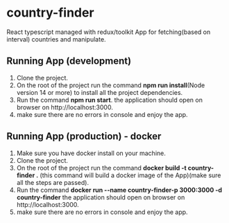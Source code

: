 # country-finder
React typescript managed with redux/toolkit App for fetching(based on interval) countries and manipulate.

## Running App (development) 

1. Clone the project. 
2. On the root of the project run the command **npm run install**(Node version 14 or more) to install all the project dependencies.
3. Run the command **npm run start**. the application should open on browser on http://localhost:3000. 
4. make sure there are no errors in console and enjoy the app.

## Running App (production) - docker

1. Make sure you have docker install on your machine. 
2. Clone the project.
3. On the root of the project run the command **docker build -t country-finder .**  (this command will build a docker image of the App)(make sure all the steps are passed).
4. Run the command **docker run  --name country-finder-p 3000:3000 -d  country-finder** the application should open on browser on http://localhost:3000.
5. make sure there are no errors in console and enjoy the app.

